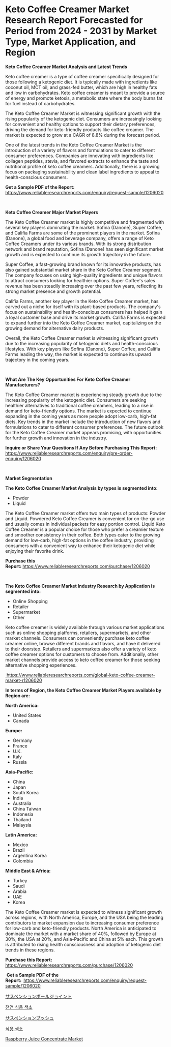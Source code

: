 <p><h1>Keto Coffee Creamer Market Research Report Forecasted for Period from 2024 -  2031 by Market Type, Market Application, and Region</h1></p><p><strong>Keto Coffee Creamer Market Analysis and Latest Trends</strong></p>
<p><p>Keto coffee creamer is a type of coffee creamer specifically designed for those following a ketogenic diet. It is typically made with ingredients like coconut oil, MCT oil, and grass-fed butter, which are high in healthy fats and low in carbohydrates. Keto coffee creamer is meant to provide a source of energy and promote ketosis, a metabolic state where the body burns fat for fuel instead of carbohydrates.</p><p>The Keto Coffee Creamer Market is witnessing significant growth with the rising popularity of the ketogenic diet. Consumers are increasingly looking for convenient and healthy options to support their dietary preferences, driving the demand for keto-friendly products like coffee creamer. The market is expected to grow at a CAGR of 8.8% during the forecast period.</p><p>One of the latest trends in the Keto Coffee Creamer Market is the introduction of a variety of flavors and formulations to cater to different consumer preferences. Companies are innovating with ingredients like collagen peptides, stevia, and flavored extracts to enhance the taste and nutritional profile of keto coffee creamers. Additionally, there is a growing focus on packaging sustainability and clean label ingredients to appeal to health-conscious consumers.</p></p>
<p><strong>Get a Sample PDF of the Report:&nbsp;</strong> <a href="https://www.reliableresearchreports.com/enquiry/request-sample/1206020">https://www.reliableresearchreports.com/enquiry/request-sample/1206020</a></p>
<p>&nbsp;</p>
<p><strong>Keto Coffee Creamer Major Market Players</strong></p>
<p><p>The Keto Coffee Creamer market is highly competitive and fragmented with several key players dominating the market. Sofina (Danone), Super Coffee, and Califia Farms are some of the prominent players in the market. Sofina (Danone), a global food and beverage company, offers a range of Keto Coffee Creamers under its various brands. With its strong distribution network and brand reputation, Sofina (Danone) has seen significant market growth and is expected to continue its growth trajectory in the future.</p><p>Super Coffee, a fast-growing brand known for its innovative products, has also gained substantial market share in the Keto Coffee Creamer segment. The company focuses on using high-quality ingredients and unique flavors to attract consumers looking for healthier options. Super Coffee's sales revenue has been steadily increasing over the past few years, reflecting its strong market presence and growth potential.</p><p>Califia Farms, another key player in the Keto Coffee Creamer market, has carved out a niche for itself with its plant-based products. The company's focus on sustainability and health-conscious consumers has helped it gain a loyal customer base and drive its market growth. Califia Farms is expected to expand further into the Keto Coffee Creamer market, capitalizing on the growing demand for alternative dairy products.</p><p>Overall, the Keto Coffee Creamer market is witnessing significant growth due to the increasing popularity of ketogenic diets and health-conscious lifestyles. With key players like Sofina (Danone), Super Coffee, and Califia Farms leading the way, the market is expected to continue its upward trajectory in the coming years.</p></p>
<p>&nbsp;</p>
<p><strong>What Are The Key Opportunities For Keto Coffee Creamer Manufacturers?</strong></p>
<p><p>The Keto Coffee Creamer market is experiencing steady growth due to the increasing popularity of the ketogenic diet. Consumers are seeking healthier alternatives to traditional coffee creamers, leading to a rise in demand for keto-friendly options. The market is expected to continue expanding in the coming years as more people adopt low-carb, high-fat diets. Key trends in the market include the introduction of new flavors and formulations to cater to different consumer preferences. The future outlook for the Keto Coffee Creamer market appears promising, with opportunities for further growth and innovation in the industry.</p></p>
<p><strong>Inquire or Share Your Questions If Any Before Purchasing This Report:</strong> <a href="https://www.reliableresearchreports.com/enquiry/pre-order-enquiry/1206020">https://www.reliableresearchreports.com/enquiry/pre-order-enquiry/1206020</a></p>
<p>&nbsp;</p>
<p><strong>Market Segmentation</strong></p>
<p><strong>The Keto Coffee Creamer Market Analysis by types is segmented into:</strong></p>
<p><ul><li>Powder</li><li>Liquid</li></ul></p>
<p><p>The Keto Coffee Creamer market offers two main types of products: Powder and Liquid. Powdered Keto Coffee Creamer is convenient for on-the-go use and usually comes in individual packets for easy portion control. Liquid Keto Coffee Creamer is a popular choice for those who prefer a creamier texture and smoother consistency in their coffee. Both types cater to the growing demand for low-carb, high-fat options in the coffee industry, providing consumers with a convenient way to enhance their ketogenic diet while enjoying their favorite drink.</p></p>
<p><strong>Purchase this Report:&nbsp;</strong><a href="https://www.reliableresearchreports.com/purchase/1206020">https://www.reliableresearchreports.com/purchase/1206020</a></p>
<p>&nbsp;</p>
<p><strong>The Keto Coffee Creamer Market Industry Research by Application is segmented into:</strong></p>
<p><ul><li>Online Shopping</li><li>Retailer</li><li>Supermarket</li><li>Other</li></ul></p>
<p><p>Keto coffee creamer is widely available through various market applications such as online shopping platforms, retailers, supermarkets, and other market channels. Consumers can conveniently purchase keto coffee creamer online, browse different brands and flavors, and have it delivered to their doorstep. Retailers and supermarkets also offer a variety of keto coffee creamer options for customers to choose from. Additionally, other market channels provide access to keto coffee creamer for those seeking alternative shopping experiences.</p></p>
<p><a href="https://www.reliableresearchreports.com/global-keto-coffee-creamer-market-r1206020">&nbsp;https://www.reliableresearchreports.com/global-keto-coffee-creamer-market-r1206020</a></p>
<p><strong>In terms of Region, the Keto Coffee Creamer Market Players available by Region are:</strong></p>
<p>
    <p> <strong> North America: </strong>
        <ul>
            <li>United States</li>
            <li>Canada</li>
        </ul>
        </p> 
    <p> <strong> Europe: </strong>
        <ul>
            <li>Germany</li>
            <li>France</li>
            <li>U.K.</li>
            <li>Italy</li>
            <li>Russia</li>
        </ul>
        </p> 
    <p> <strong> Asia-Pacific: </strong>
        <ul>
            <li>China</li>
            <li>Japan</li>
            <li>South Korea</li>
            <li>India</li>
            <li>Australia</li>
            <li>China Taiwan</li>
            <li>Indonesia</li>
            <li>Thailand</li>
            <li>Malaysia</li>
        </ul>
        </p> 
    <p> <strong> Latin America: </strong>
        <ul>
            <li>Mexico</li>
            <li>Brazil</li>
            <li>Argentina Korea</li>
            <li>Colombia</li>
        </ul>
        </p> 
    <p> <strong> Middle East & Africa: </strong>
        <ul>
            <li>Turkey</li>
            <li>Saudi</li>
            <li>Arabia</li>
            <li>UAE</li>
            <li>Korea</li>
        </ul>
    </p>
    </p>
<p><p>The Keto Coffee Creamer market is expected to witness significant growth across regions, with North America, Europe, and the USA being the leading contributors to market expansion due to increasing consumer preference for low-carb and keto-friendly products. North America is anticipated to dominate the market with a market share of 40%, followed by Europe at 30%, the USA at 20%, and Asia-Pacific and China at 5% each. This growth is attributed to rising health consciousness and adoption of ketogenic diet trends in these regions.</p></p>
<p><strong>Purchase this Report: </strong><a href="https://www.reliableresearchreports.com/purchase/1206020">https://www.reliableresearchreports.com/purchase/1206020</a></p>
<p>&nbsp;<strong>Get a Sample PDF of the Report:&nbsp;&nbsp;</strong><a href="https://www.reliableresearchreports.com/enquiry/request-sample/1206020">https://www.reliableresearchreports.com/enquiry/request-sample/1206020</a></p>
<p><strong></strong></p>
<p><p><a href="https://github.com/MosesSpinka1914/Market-Research-Report-List-1/blob/main/787137018127.md">サスペンションボールジョイント</a></p><p><a href="https://github.com/vss5505pa7z1p/Market-Research-Report-List-1/blob/main/973157516303.md">천연 식용 색소</a></p><p><a href="https://github.com/lababdou/Market-Research-Report-List-3/blob/main/699209318128.md">サスペンションブッシュ</a></p><p><a href="https://github.com/FelipeGrrady654556/Market-Research-Report-List-1/blob/main/638633016304.md">식용 색소</a></p><p><a href="https://github.com/nicholepatriciadoylenwnrjr0/Market-Research-Report-List-1/blob/main/raspberry-juice-concentrate-market.md">Raspberry Juice Concentrate Market</a></p></p>